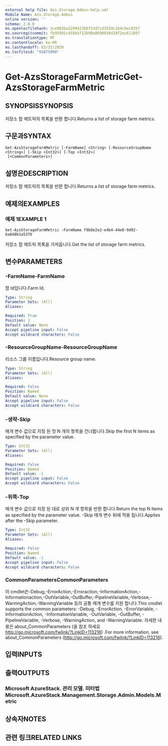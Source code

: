 ```yaml
---
external help file: Azs.Storage.Admin-help.xml
Module Name: Azs.Storage.Admin
online version: ''
schema: 2.0.0
ms.openlocfilehash: 3ce903ba229942386f53d7cd3559c1b4c9ac835f
ms.sourcegitcommit: fb95591c45bb5f12b98e0690938d18f2ec611897
ms.translationtype: MT
ms.contentlocale: ko-KR
ms.lasthandoff: 03/15/2020
ms.locfileid: "93875090"
---
```

# <span data-ttu-id="f994f-101">Get-AzsStorageFarmMetric</span><span class="sxs-lookup"><span data-stu-id="f994f-101">Get-AzsStorageFarmMetric</span></span>

## <span data-ttu-id="f994f-102">SYNOPSIS</span><span class="sxs-lookup"><span data-stu-id="f994f-102">SYNOPSIS</span></span>
<span data-ttu-id="f994f-103">저장소 팜 메트릭의 목록을 반환 합니다.</span><span class="sxs-lookup"><span data-stu-id="f994f-103">Returns a list of storage farm metrics.</span></span>

## <span data-ttu-id="f994f-104">구문과</span><span class="sxs-lookup"><span data-stu-id="f994f-104">SYNTAX</span></span>

```
Get-AzsStorageFarmMetric [-FarmName] <String> [-ResourceGroupName <String>] [-Skip <Int32>] [-Top <Int32>]
 [<CommonParameters>]
```

## <span data-ttu-id="f994f-105">설명은</span><span class="sxs-lookup"><span data-stu-id="f994f-105">DESCRIPTION</span></span>
<span data-ttu-id="f994f-106">저장소 팜 메트릭의 목록을 반환 합니다.</span><span class="sxs-lookup"><span data-stu-id="f994f-106">Returns a list of storage farm metrics.</span></span>

## <span data-ttu-id="f994f-107">예제의</span><span class="sxs-lookup"><span data-stu-id="f994f-107">EXAMPLES</span></span>

### <span data-ttu-id="f994f-108">예제 1</span><span class="sxs-lookup"><span data-stu-id="f994f-108">EXAMPLE 1</span></span>
```
Get-AzsStorageFarmMetric -FarmName f9b8e2e2-e4b4-44e0-9d92-6a848b1a5376
```

<span data-ttu-id="f994f-109">저장소 팜 메트릭 목록을 가져옵니다.</span><span class="sxs-lookup"><span data-stu-id="f994f-109">Get the list of storage farm metrics.</span></span>

## <span data-ttu-id="f994f-110">변수</span><span class="sxs-lookup"><span data-stu-id="f994f-110">PARAMETERS</span></span>

### <span data-ttu-id="f994f-111">-FarmName</span><span class="sxs-lookup"><span data-stu-id="f994f-111">-FarmName</span></span>
<span data-ttu-id="f994f-112">팜 Id입니다.</span><span class="sxs-lookup"><span data-stu-id="f994f-112">Farm Id.</span></span>

```yaml
Type: String
Parameter Sets: (All)
Aliases:

Required: True
Position: 1
Default value: None
Accept pipeline input: False
Accept wildcard characters: False
```

### <span data-ttu-id="f994f-113">-ResourceGroupName</span><span class="sxs-lookup"><span data-stu-id="f994f-113">-ResourceGroupName</span></span>
<span data-ttu-id="f994f-114">리소스 그룹 이름입니다.</span><span class="sxs-lookup"><span data-stu-id="f994f-114">Resource group name.</span></span>

```yaml
Type: String
Parameter Sets: (All)
Aliases:

Required: False
Position: Named
Default value: None
Accept pipeline input: False
Accept wildcard characters: False
```

### <span data-ttu-id="f994f-115">-생략</span><span class="sxs-lookup"><span data-stu-id="f994f-115">-Skip</span></span>
<span data-ttu-id="f994f-116">매개 변수 값으로 지정 된 첫 N 개의 항목을 건너뜁니다.</span><span class="sxs-lookup"><span data-stu-id="f994f-116">Skip the first N items as specified by the parameter value.</span></span>

```yaml
Type: Int32
Parameter Sets: (All)
Aliases:

Required: False
Position: Named
Default value: -1
Accept pipeline input: False
Accept wildcard characters: False
```

### <span data-ttu-id="f994f-117">-위쪽</span><span class="sxs-lookup"><span data-stu-id="f994f-117">-Top</span></span>
<span data-ttu-id="f994f-118">매개 변수 값으로 지정 된 대로 상위 N 개 항목을 반환 합니다.</span><span class="sxs-lookup"><span data-stu-id="f994f-118">Return the top N items as specified by the parameter value.</span></span>
<span data-ttu-id="f994f-119">-Skip 매개 변수 뒤에 적용 됩니다.</span><span class="sxs-lookup"><span data-stu-id="f994f-119">Applies after the -Skip parameter.</span></span>

```yaml
Type: Int32
Parameter Sets: (All)
Aliases:

Required: False
Position: Named
Default value: -1
Accept pipeline input: False
Accept wildcard characters: False
```

### <span data-ttu-id="f994f-120">CommonParameters</span><span class="sxs-lookup"><span data-stu-id="f994f-120">CommonParameters</span></span>
<span data-ttu-id="f994f-121">이 cmdlet은-Debug,-ErrorAction,-Erroraction,-InformationAction,-Informationaction,-OutVariable,-OutBuffer,-PipelineVariable,-Verbose,-WarningAction,-WarningVariable 등의 공통 매개 변수를 지원 합니다.</span><span class="sxs-lookup"><span data-stu-id="f994f-121">This cmdlet supports the common parameters: -Debug, -ErrorAction, -ErrorVariable, -InformationAction, -InformationVariable, -OutVariable, -OutBuffer, -PipelineVariable, -Verbose, -WarningAction, and -WarningVariable.</span></span> <span data-ttu-id="f994f-122">자세한 내용은 about_CommonParameters (을 참조 하세요 http://go.microsoft.com/fwlink/?LinkID=113216) .</span><span class="sxs-lookup"><span data-stu-id="f994f-122">For more information, see about_CommonParameters (http://go.microsoft.com/fwlink/?LinkID=113216).</span></span>

## <span data-ttu-id="f994f-123">입력</span><span class="sxs-lookup"><span data-stu-id="f994f-123">INPUTS</span></span>

## <span data-ttu-id="f994f-124">출력</span><span class="sxs-lookup"><span data-stu-id="f994f-124">OUTPUTS</span></span>

### <span data-ttu-id="f994f-125">Microsoft AzureStack. 관리 모델. 미터법</span><span class="sxs-lookup"><span data-stu-id="f994f-125">Microsoft.AzureStack.Management.Storage.Admin.Models.Metric</span></span>

## <span data-ttu-id="f994f-126">상속자</span><span class="sxs-lookup"><span data-stu-id="f994f-126">NOTES</span></span>

## <span data-ttu-id="f994f-127">관련 링크</span><span class="sxs-lookup"><span data-stu-id="f994f-127">RELATED LINKS</span></span>

